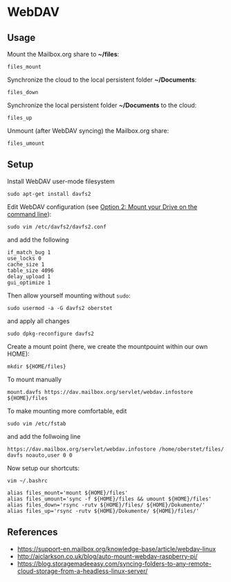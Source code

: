 # WebDAV

## Usage

Mount the Mailbox.org share to **~/files**:

```
files_mount
```

Synchronize the cloud to the local persistent folder **~/Documents**:

```
files_down
```

Synchronize the local persistent folder **~/Documents** to the cloud:

```
files_up
```

Unmount (after WebDAV syncing) the Mailbox.org share:

```
files_umount
```


## Setup

Install WebDAV user-mode filesystem

```console
sudo apt-get install davfs2
```

Edit WebDAV configuration (see [Option 2: Mount your Drive on the command line](https://support-en.mailbox.org/knowledge-base/article/webdav-linux)):

```console
sudo vim /etc/davfs2/davfs2.conf
```

and add the following

```
if_match_bug 1
use_locks 0
cache_size 1
table_size 4096
delay_upload 1
gui_optimize 1
```

Then allow yourself mounting without `sudo`:

```console
sudo usermod -a -G davfs2 oberstet
```

and apply all changes

```console
sudo dpkg-reconfigure davfs2
```

Create a mount point (here, we create the mountpouint within our own HOME):

```console
mkdir ${HOME/files}
```

To mount manually

```console
mount.davfs https://dav.mailbox.org/servlet/webdav.infostore ${HOME}/files
``` 

To make mounting more comfortable, edit

```console
sudo vim /etc/fstab
```

and add the follwoing line

```console
https://dav.mailbox.org/servlet/webdav.infostore /home/oberstet/files/ davfs noauto,user 0 0
```

Now setup our shortcuts:

```console
vim ~/.bashrc

alias files_mount='mount ${HOME}/files'
alias files_umount='sync -f ${HOME}/files && umount ${HOME}/files'
alias files_down='rsync -rutv ${HOME}/files/ ${HOME}/Dokumente/'
alias files_up='rsync -rutv ${HOME}/Dokumente/ ${HOME}/files/'
```


## References

* https://support-en.mailbox.org/knowledge-base/article/webdav-linux
* http://ajclarkson.co.uk/blog/auto-mount-webdav-raspberry-pi/
* https://blog.storagemadeeasy.com/syncing-folders-to-any-remote-cloud-storage-from-a-headless-linux-server/
